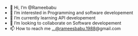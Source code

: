 - 👋 Hi, I’m @Rameebabu
- 👀 I’m interested in Programming and software developement
- 🌱 I’m currently learning API developement
- 💞️ I’m looking to collaborate on Software developement
- 📫 How to reach me ...@rameesbabu.1988@gmail.com

<!---
Rameebabu/Rameebabu is a ✨ special ✨ repository because its `README.md` (this file) appears on your GitHub profile.
You can click the Preview link to take a look at your changes.
--->
